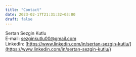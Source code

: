 ```yaml
---
title: "Contact"
date: 2023-02-17T21:31:32+03:00
draft: false
---
```


Sertan Sezgin Kutlu \
E-mail: [sezginkutlu00@gmail.com](mailto:sezginkutlu00@gmail.com) \
LinkedIn: [https://www.linkedin.com/in/sertan-sezgin-kutlu/](https://www.linkedin.com/in/sertan-sezgin-kutlu/) 
<!-- Github: [https://www.linkedin.com/in/sertan-sezgin-kutlu/](https://www.linkedin.com/in/sertan-sezgin-kutlu/) --> 


